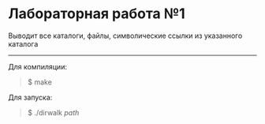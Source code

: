 # Лабораторная работа №1

Выводит все каталоги, файлы, символические ссылки из указанного каталога
___

Для компиляции:
> $ make

Для запуска:
> $ ./dirwalk *path*